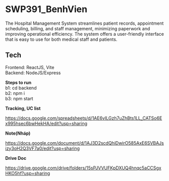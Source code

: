 # SWP391_BenhVien

The Hospital Management System streamlines patient records, appointment scheduling, billing, and staff management, minimizing paperwork and improving operational efficiency. The system offers a user-friendly interface that is easy to use for both medical staff and patients.

## Tech

Frontend: ReactJS, Vite <br>
Backend: NodeJS/Express

**Steps to run** <br>
b1: cd backend <br>
b2: npm i <br>
b3: npm start

**Tracking, UC list**

https://docs.google.com/spreadsheets/d/1AE6vILGzh7uZhBts1LL_CATSo6Ex995hsec6bwHekHA/edit?usp=sharing

**Note(Nháp)**

https://docs.google.com/document/d/1AJ3D2scdQhiDwirO585AxE6SVBAJsizy3oH2Q3VF7a0/edit?usp=sharing

**Drive Doc**

https://drive.google.com/drive/folders/15sPJVVUFKpDXUQ4hnqc5aCCSgxHKO5hf?usp=sharing
